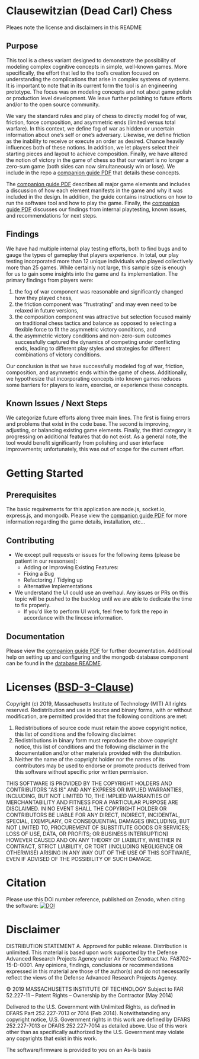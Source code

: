 # Clausewitzian (Dead Carl) Chess
Pleaes note the license and disclaimers in this README

## Purpose
This tool is a chess variant designed to demonstrate the possibility of modeling complex cognitive concepts in simple, well-known games. More specifically, the effort that led to the tool’s creation focused on understanding the complications that arise in complex systems of systems. It is important to note that in its current form the tool is an engineering prototype. The focus was on modeling concepts and not about game polish or production level development. We leave further polishing to future efforts and/or to the open source community.

We vary the standard rules and play of chess to directly model fog of war, friction, force composition, and asymmetric ends (limited versus total warfare). In this context, we define fog of war as hidden or uncertain information about one’s self or one’s adversary. Likewise, we define friction as the inability to receive or execute an order as desired. Chance heavily influences both of these notions. In addition, we let players select their starting pieces and layout to achieve composition. Finally, we have altered the notion of victory in the game of chess so that our variant is no longer a zero-sum game (both sides can now simultaneously win or lose). We include in the repo a [companion guide PDF](Clausewitzian_Chess_v6.pdf) that details these concepts.

The [companion guide PDF](Clausewitzian_Chess_v6.pdf) describes all major game elements and includes a discussion of how each element manifests in the game and why it was included in the design. In addition, the guide contains instructions on how to run the software tool and how to play the game. Finally, the [companion guide PDF](Clausewitzian_Chess_v6.pdf) discusses our findings from internal playtesting, known issues, and recommendations for next steps.

## Findings
We have had multiple internal play testing efforts, both to find bugs and to gauge the types of gameplay that players experience. In total, our play testing incorporated more than 12 unique individuals who played collectively more than 25 games. While certainly not large, this sample size is enough for us to gain some insights into the game and its implementation. The primary findings from players were: 

1) the fog of war component was reasonable and significantly changed how they played chess, 
2) the friction component was “frustrating” and may even need to be relaxed in future versions,
3) the composition component was attractive but selection focused mainly on traditional chess tactics and balance as opposed to selecting a flexible force to fit the asymmetric victory conditions, and 
4) the asymmetric victory conditions and non-zero-sum outcomes successfully captured the dynamics of competing under conflicting ends, leading to different play styles and strategies for different combinations of victory conditions. 

Our conclusion is that we have successfully modeled fog of war, friction, composition, and asymmetric ends within the game of chess. Additionally, we hypothesize that incorporating concepts into known games reduces some barriers for players to learn, exercise, or experience these concepts.

## Known Issues / Next Steps
We categorize future efforts along three main lines. The first is fixing errors and problems that exist in the code base. The second is improving, adjusting, or balancing existing game elements. Finally, the third category is progressing on additional features that do not exist. As a general note, the tool would benefit significantly from polishing and user interface improvements; unfortunately, this was out of scope for the current effort.

# Getting Started
## Prerequisites
The basic requirements for this application are node.js, socket.io, express.js, and mongodb. Please view the [companion guide PDF](Clausewitzian_Chess_v6.pdf) for more information regarding the game details, installation, etc...

## Contributing
- We except pull requests or issues for the following items (please be patient in our ressonses): 
    - Adding or Improving Existing Features:
    - Fixing a Bug
    - Refactoring / Tidying up
    - Alternative Implementations
- We understand the UI could use an overhaul. Any issues or PRs on this topic will be pushed to the backlog until we are able to dedicate the time to fix properly.
    - If you'd like to perform UI work, feel free to fork the repo in accordance with the lincese information.

## Documentation
Please view the [companion guide PDF](Clausewitzian_Chess_v6.pdf) for further documentation. Additional help on setting up and configuring and the mongodb database component can be found in the [database README](https://github.com/mit-ll/Clausewitzian_Chess/blob/master/database/README.md).

# Licenses ([BSD-3-Clause](https://opensource.org/licenses/BSD-3-Clause))
Copyright (c) 2019, Massachusetts Institute of Technology (MIT) All rights reserved. Redistribution and use in source and binary forms, with or without modification, are permitted provided that the following conditions are met:

1. Redistributions of source code must retain the above copyright notice, this list of conditions and the following disclaimer.
2. Redistributions in binary form must reproduce the above copyright notice, this list of conditions and the following disclaimer in the documentation and/or other materials provided with the distribution.
3. Neither the name of the copyright holder nor the names of its contributors may be used to endorse or promote products derived from this software without specific prior written permission.

THIS SOFTWARE IS PROVIDED BY THE COPYRIGHT HOLDERS AND CONTRIBUTORS "AS IS" AND ANY EXPRESS OR IMPLIED WARRANTIES, INCLUDING, BUT NOT LIMITED TO, THE IMPLIED WARRANTIES OF MERCHANTABILITY AND FITNESS FOR A PARTICULAR PURPOSE ARE DISCLAIMED. IN NO EVENT SHALL THE COPYRIGHT HOLDER OR CONTRIBUTORS BE LIABLE FOR ANY DIRECT, INDIRECT, INCIDENTAL, SPECIAL, EXEMPLARY, OR CONSEQUENTIAL DAMAGES (INCLUDING, BUT NOT LIMITED TO, PROCUREMENT OF SUBSTITUTE GOODS OR SERVICES; LOSS OF USE, DATA, OR PROFITS; OR BUSINESS INTERRUPTION) HOWEVER CAUSED AND ON ANY THEORY OF LIABILITY, WHETHER IN CONTRACT, STRICT LIABILITY, OR TORT (INCLUDING NEGLIGENCE OR OTHERWISE) ARISING IN ANY WAY OUT OF THE USE OF THIS SOFTWARE, EVEN IF ADVISED OF THE POSSIBILITY OF SUCH DAMAGE.

# Citation
Please use this DOI number reference, published on Zenodo, when citing the software:
[![DOI](https://zenodo.org/badge/DOI/10.5281/zenodo.4281217.svg)](https://doi.org/10.5281/zenodo.4281217)

# Disclaimer
DISTRIBUTION STATEMENT A. Approved for public release. Distribution is unlimited.
This material is based upon work supported by the Defense Advanced Research Projects Agency under Air Force Contract No. FA8702-15-D-0001. Any opinions, findings, conclusions or recommendations expressed in this material are those of the author(s) and do not necessarily reflect the views of the Defense Advanced Research Projects Agency.

© 2019 MASSACHUSETTS INSTITUTE OF TECHNOLOGY
Subject to FAR 52.227-11 – Patent Rights – Ownership by the Contractor (May 2014)

Delivered to the U.S. Government with Unlimited Rights, as defined in DFARS Part 252.227-7013 or 7014 (Feb 2014). Notwithstanding any copyright notice, U.S. Government rights in this work are defined by DFARS 252.227-7013 or DFARS 252.227-7014 as detailed above. Use of this work other than as specifically authorized by the U.S. Government may violate any copyrights that exist in this work.

The software/firmware is provided to you on an As-Is basis
